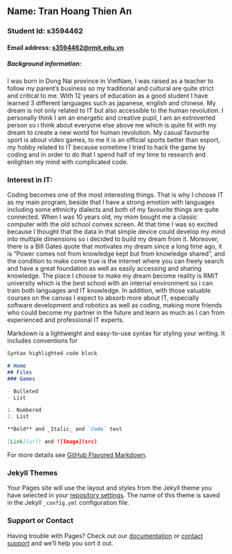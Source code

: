 ## Name: Tran Hoang Thien An
### Student Id: s3594462
#### Email address: s3594462@rmit.edu.vn
##### Background information: 
I was born in Dong Nai province in VietNam, I was raised as a teacher to follow my parent’s business so my traditional and cultural are quite strict and critical to me. With 12 years of education as a good student I have learned 3 different languages such as japanese, english and chinese. My dream is not only related to IT but also accessible to the human revolution. I personally think I am an energetic and creative pupil, I am an extroverted person so i think about everyone else above me which is quite fit with my dream to create a new world for human revolution. My casual favourite sport is about video games, to me it is an official sports better than esport, my hobby related to IT because sometime I tried to hack the game by coding and in order to do that I spend half of my time to research and enlighten my mind with complicated code.




### Interest in IT:
   Coding becomes one of the most interesting things. That is why I choose IT as my main program, beside that I have a strong emotion with languages including some ethnicity dialects and both of my favourite things are quite connected. When I was 10 years old, my mom bought me a classic computer with the old school convex screen. At that time I was so excited because I thought that the data in that simple device could develop my mind into multiple dimensions so i decided to build my dream from it. Moreover, there is a Bill Gates quote that motivates my dream since a long time ago, it is “Power comes not from knowledge kept but from knowledge shared”, and the condition to make come true is the internet where you can freely search and have a great foundation as well as easily accessing and sharing knowledge. The place I choose to make my dream become reality is RMIT university which is the best school with an internal environment so i can train both languages and IT knowledge. In addition, with those valuable courses on the canvas I expect to absorb more about IT, especially software development and robotics as well as coding, making more friends who could become my partner in the future and learn as much as I can from experienced and professional IT experts.


Markdown is a lightweight and easy-to-use syntax for styling your writing. It includes conventions for

```markdown
Syntax highlighted code block

# Home
## Files
### Games

- Bulleted
- List

1. Numbered
2. List

**Bold** and _Italic_ and `Code` text

[Link](url) and ![Image](src)
```

For more details see [GitHub Flavored Markdown](https://guides.github.com/features/mastering-markdown/).

### Jekyll Themes

Your Pages site will use the layout and styles from the Jekyll theme you have selected in your [repository settings](https://github.com/tranan1234/TranAn.github.io/settings). The name of this theme is saved in the Jekyll `_config.yml` configuration file.

### Support or Contact

Having trouble with Pages? Check out our [documentation](https://docs.github.com/categories/github-pages-basics/) or [contact support](https://github.com/contact) and we’ll help you sort it out.
